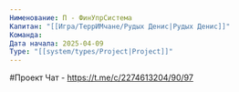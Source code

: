 ```yaml
---
Нименование: П - ФинУпрСистема
Капитан: "[[Игра/ТеррИМчане/Рудых Денис|Рудых Денис]]"
Команда: 
Дата начала: 2025-04-09
Type: "[[system/types/Project|Project]]"
---
```


#Проект
Чат - https://t.me/c/2274613204/90/97

